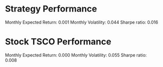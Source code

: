 # Strategy Performance
Monthly Expected Return: 0.001
Monthly Volatility: 0.044
Sharpe ratio: 0.016
# Stock TSCO Performance
Monthly Expected Return: 0.000
Monthly Volatility: 0.055
Sharpe ratio: 0.008
